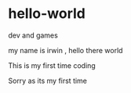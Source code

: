# hello-world
dev and games

my name is irwin , hello there world

This is my first time coding 

Sorry as its my first time

